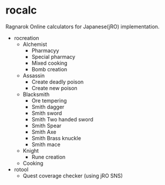 # rocalc
Ragnarok Online calculators for Japanese(jRO) implementation.

- rocreation
  - Alchemist
    - Pharmacyy
    - Special pharmacy
    - Mixed cooking
    - Bomb creation
  - Assassin
    - Create deadly poison
    - Create new poison
  - Blacksmith
    - Ore tempering
    - Smith dagger
    - Smith sword
    - Smith Two handed sword
    - Smith Spear
    - Smith Axe
    - Smith Brass knuckle
    - Smith mace
  - Knight
    - Rune creation
  - Cooking
- rotool
  - Quest coverage checker (using jRO SNS)
